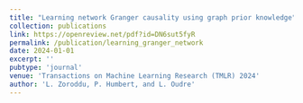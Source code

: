 ```yaml
---
title: "Learning network Granger causality using graph prior knowledge"
collection: publications
link: https://openreview.net/pdf?id=DN6sut5fyR
permalink: /publication/learning_granger_network
date: 2024-01-01
excerpt: ''
pubtype: 'journal'
venue: 'Transactions on Machine Learning Research (TMLR) 2024'
author: 'L. Zoroddu, P. Humbert, and L. Oudre'
---
```

